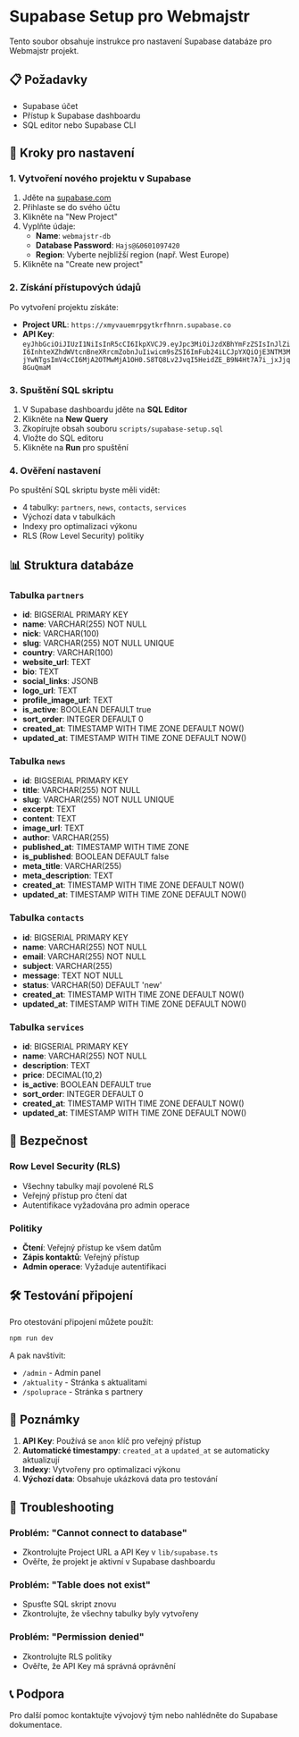 # Supabase Setup pro Webmajstr

Tento soubor obsahuje instrukce pro nastavení Supabase databáze pro Webmajstr projekt.

## 📋 Požadavky

- Supabase účet
- Přístup k Supabase dashboardu
- SQL editor nebo Supabase CLI

## 🚀 Kroky pro nastavení

### 1. Vytvoření nového projektu v Supabase

1. Jděte na [supabase.com](https://supabase.com)
2. Přihlaste se do svého účtu
3. Klikněte na "New Project"
4. Vyplňte údaje:
   - **Name**: `webmajstr-db`
   - **Database Password**: `Hajs@&0601097420`
   - **Region**: Vyberte nejbližší region (např. West Europe)
5. Klikněte na "Create new project"

### 2. Získání přístupových údajů

Po vytvoření projektu získáte:
- **Project URL**: `https://xmyvauemrpgytkrfhnrn.supabase.co`
- **API Key**: `eyJhbGciOiJIUzI1NiIsInR5cCI6IkpXVCJ9.eyJpc3MiOiJzdXBhYmFzZSIsInJlZiI6InhteXZhdWVtcnBneXRrcmZobnJuIiwicm9sZSI6ImFub24iLCJpYXQiOjE3NTM3MjYwNTgsImV4cCI6MjA2OTMwMjA1OH0.S8TQ8Lv2JvqI5HeidZE_B9N4Ht7A7i_jxJjq8GuQmaM`

### 3. Spuštění SQL skriptu

1. V Supabase dashboardu jděte na **SQL Editor**
2. Klikněte na **New Query**
3. Zkopírujte obsah souboru `scripts/supabase-setup.sql`
4. Vložte do SQL editoru
5. Klikněte na **Run** pro spuštění

### 4. Ověření nastavení

Po spuštění SQL skriptu byste měli vidět:
- 4 tabulky: `partners`, `news`, `contacts`, `services`
- Výchozí data v tabulkách
- Indexy pro optimalizaci výkonu
- RLS (Row Level Security) politiky

## 📊 Struktura databáze

### Tabulka `partners`
- **id**: BIGSERIAL PRIMARY KEY
- **name**: VARCHAR(255) NOT NULL
- **nick**: VARCHAR(100)
- **slug**: VARCHAR(255) NOT NULL UNIQUE
- **country**: VARCHAR(100)
- **website_url**: TEXT
- **bio**: TEXT
- **social_links**: JSONB
- **logo_url**: TEXT
- **profile_image_url**: TEXT
- **is_active**: BOOLEAN DEFAULT true
- **sort_order**: INTEGER DEFAULT 0
- **created_at**: TIMESTAMP WITH TIME ZONE DEFAULT NOW()
- **updated_at**: TIMESTAMP WITH TIME ZONE DEFAULT NOW()

### Tabulka `news`
- **id**: BIGSERIAL PRIMARY KEY
- **title**: VARCHAR(255) NOT NULL
- **slug**: VARCHAR(255) NOT NULL UNIQUE
- **excerpt**: TEXT
- **content**: TEXT
- **image_url**: TEXT
- **author**: VARCHAR(255)
- **published_at**: TIMESTAMP WITH TIME ZONE
- **is_published**: BOOLEAN DEFAULT false
- **meta_title**: VARCHAR(255)
- **meta_description**: TEXT
- **created_at**: TIMESTAMP WITH TIME ZONE DEFAULT NOW()
- **updated_at**: TIMESTAMP WITH TIME ZONE DEFAULT NOW()

### Tabulka `contacts`
- **id**: BIGSERIAL PRIMARY KEY
- **name**: VARCHAR(255) NOT NULL
- **email**: VARCHAR(255) NOT NULL
- **subject**: VARCHAR(255)
- **message**: TEXT NOT NULL
- **status**: VARCHAR(50) DEFAULT 'new'
- **created_at**: TIMESTAMP WITH TIME ZONE DEFAULT NOW()
- **updated_at**: TIMESTAMP WITH TIME ZONE DEFAULT NOW()

### Tabulka `services`
- **id**: BIGSERIAL PRIMARY KEY
- **name**: VARCHAR(255) NOT NULL
- **description**: TEXT
- **price**: DECIMAL(10,2)
- **is_active**: BOOLEAN DEFAULT true
- **sort_order**: INTEGER DEFAULT 0
- **created_at**: TIMESTAMP WITH TIME ZONE DEFAULT NOW()
- **updated_at**: TIMESTAMP WITH TIME ZONE DEFAULT NOW()

## 🔐 Bezpečnost

### Row Level Security (RLS)
- Všechny tabulky mají povolené RLS
- Veřejný přístup pro čtení dat
- Autentifikace vyžadována pro admin operace

### Politiky
- **Čtení**: Veřejný přístup ke všem datům
- **Zápis kontaktů**: Veřejný přístup
- **Admin operace**: Vyžaduje autentifikaci

## 🛠️ Testování připojení

Pro otestování připojení můžete použít:

```bash
npm run dev
```

A pak navštívit:
- `/admin` - Admin panel
- `/aktuality` - Stránka s aktualitami
- `/spoluprace` - Stránka s partnery

## 📝 Poznámky

1. **API Key**: Používá se `anon` klíč pro veřejný přístup
2. **Automatické timestampy**: `created_at` a `updated_at` se automaticky aktualizují
3. **Indexy**: Vytvořeny pro optimalizaci výkonu
4. **Výchozí data**: Obsahuje ukázková data pro testování

## 🔧 Troubleshooting

### Problém: "Cannot connect to database"
- Zkontrolujte Project URL a API Key v `lib/supabase.ts`
- Ověřte, že projekt je aktivní v Supabase dashboardu

### Problém: "Table does not exist"
- Spusťte SQL skript znovu
- Zkontrolujte, že všechny tabulky byly vytvořeny

### Problém: "Permission denied"
- Zkontrolujte RLS politiky
- Ověřte, že API Key má správná oprávnění

## 📞 Podpora

Pro další pomoc kontaktujte vývojový tým nebo nahlédněte do Supabase dokumentace. 